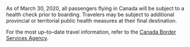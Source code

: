 As of March 30, 2020, all passengers flying in Canada will be subject to a health check prior to boarding. Travelers may be subject to additional provincial or territorial public health measures at their final destination.

For the most up–to–date travel information, refer to the [Canada Border Services Agency](https://www.cbsa-asfc.gc.ca/services/covid/non-canadians-canadiens-eng.html).